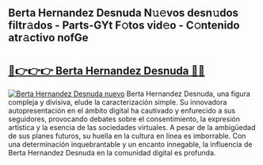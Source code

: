## Berta Hernandez Desnuda N𝚞𝚎vos desn𝚞dos filtr𝚊dos - Parts-GYt F𝚘tos vid𝚎o - C𝚘ntenido atr𝚊ctivo nofGe

# <h2><a href="http://mbch8gb.tromn.icu/?c=Berta+Hernandez+Desnuda">🔗👉👉👉 Berta Hernandez Desnuda 🔗🔗</a></h2>

[![Berta Hernandez Desnuda nuevo](https://i.imgur.com/pEAQMta.gif)](http://mbch8gb.tromn.icu/?c=Berta+Hernandez+Desnuda)
Berta Hernandez Desnuda, una figura compleja y divisiva, elude la caracterización simple. Su innovadora autopresentación en el ámbito digital ha cautivado y enfurecido a sus seguidores, provocando debates sobre el consentimiento, la expresión artística y la esencia de las sociedades virtuales. A pesar de la ambigüedad de sus planes futuros, su huella en la cultura en línea es imborrable. Con una determinación inquebrantable y un encanto innegable, la influencia de Berta Hernandez Desnuda en la comunidad digital es profunda.
